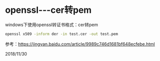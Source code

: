 # openssl---cer转pem

windows下使用openssl转证书格式：cer转pem  

```cmd
openssl x509 -inform der -in test.cer -out test.pem
```

参考：https://jingyan.baidu.com/article/9989c746d1681bf648ecfebe.html  


2018/11/30  
